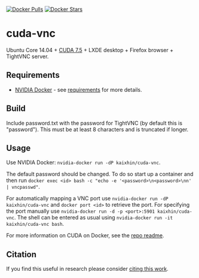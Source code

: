 [![Docker Pulls](https://img.shields.io/docker/pulls/kaixhin/cuda-vnc.svg)](https://hub.docker.com/r/kaixhin/cuda-vnc/)
[![Docker Stars](https://img.shields.io/docker/stars/kaixhin/cuda-vnc.svg)](https://hub.docker.com/r/kaixhin/cuda-vnc/)

cuda-vnc
========
Ubuntu Core 14.04 + [CUDA 7.5](http://www.nvidia.com/object/cuda_home_new.html) + LXDE desktop + Firefox browser + TightVNC server.

Requirements
------------

- [NVIDIA Docker](https://github.com/NVIDIA/nvidia-docker) - see [requirements](https://github.com/NVIDIA/nvidia-docker/wiki/CUDA#requirements) for more details.

Build
-----
Include password.txt with the password for TightVNC (by default this is "password"). This must be at least 8 characters and is truncated if longer.

Usage
-----
Use NVIDIA Docker: ``nvidia-docker run -dP kaixhin/cuda-vnc``.

The default password should be changed. To do so start up a container and then run `docker exec <id> bash -c "echo -e '<password>\n<password>\nn' | vncpasswd"`.

For automatically mapping a VNC port use ``nvidia-docker run -dP kaixhin/cuda-vnc`` and `docker port <id>` to retrieve the port.
For specifying the port manually use ``nvidia-docker run -d -p <port>:5901 kaixhin/cuda-vnc``.
The shell can be entered as usual using ``nvidia-docker run -it kaixhin/cuda-vnc bash``.

For more information on CUDA on Docker, see the [repo readme](https://github.com/Kaixhin/dockerfiles#cuda).

Citation
--------
If you find this useful in research please consider [citing this work](https://github.com/Kaixhin/dockerfiles/blob/master/CITATION.md).
